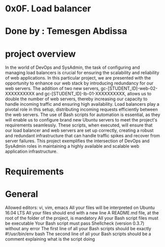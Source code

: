 # 0x0F. Load balancer
# Done by : Temesgen Abdissa
# project overview 
In the world of DevOps and SysAdmin, the task of configuring and managing load balancers is crucial for ensuring the scalability and reliability of web applications. In this particular project, we are presented with the opportunity to enhance our web stack by introducing redundancy for our web servers. The addition of two new servers, gc-[STUDENT_ID]-web-02-XXXXXXXXXX and gc-[STUDENT_ID]-lb-01-XXXXXXXXXX, allows us to double the number of web servers, thereby increasing our capacity to handle incoming traffic and ensuring high availability. Load balancers play a pivotal role in this setup, distributing incoming requests efficiently between the web servers. The use of Bash scripts for automation is essential, as they will enable us to configure brand new Ubuntu servers to meet the project's requirements seamlessly. These scripts, when executed, will ensure that our load balancer and web servers are set up correctly, creating a robust and redundant infrastructure that can handle traffic spikes and recover from server failures. This project exemplifies the intersection of DevOps and SysAdmin roles in maintaining a highly available and scalable web application infrastructure.

# Requirements
# General
Allowed editors: vi, vim, emacs
All your files will be interpreted on Ubuntu 16.04 LTS
All your files should end with a new line
A README.md file, at the root of the folder of the project, is mandatory
All your Bash script files must be executable
Your Bash script must pass Shellcheck (version 0.3.7) without any error
The first line of all your Bash scripts should be exactly #!/usr/bin/env bash
The second line of all your Bash scripts should be a comment explaining what is the script doing
